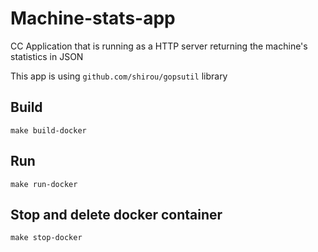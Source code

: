 # Machine-stats-app

CC Application that is running as a HTTP server returning the machine's statistics in JSON

This app is using `github.com/shirou/gopsutil` library

## Build

```
make build-docker
```

## Run

```
make run-docker
```

## Stop and delete docker container

```
make stop-docker
```